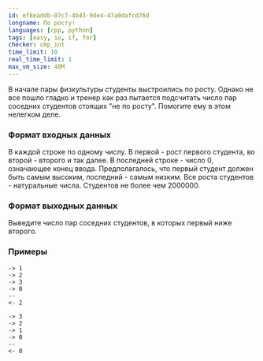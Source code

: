```yaml
---
id: ef8eaddb-07c7-4b43-9de4-47a0dafcd76d
longname: По росту!
languages: [cpp, python]
tags: [easy, io, if, for]
checker: cmp_int
time_limit: 10
real_time_limit: 1
max_vm_size: 40M
---
```


В начале пары физкультуры студенты выстроились по росту. Однако не все пошло гладко и тренер как раз пытается подсчитать число пар соседних студентов стоящих "не по росту". Помогите ему в этом нелегком деле.

### Формат входных данных

В каждой строке по одному числу. В первой - рост первого студента, во второй - второго и так далее. В последней строке - число 0, означающее конец ввода. Предполагалось, что первый студент должен быть самым высоким, последний - самым низким. Все роста студентов - натуральные числа. Студентов не более чем 2000000.

### Формат выходных данных

Выведите число пар соседних студентов, в которых первый ниже второго.

### Примеры

```
-> 1
-> 2
-> 3
-> 0
--
<- 2
```

```
-> 3
-> 2
-> 1
-> 0
--
<- 0
```

